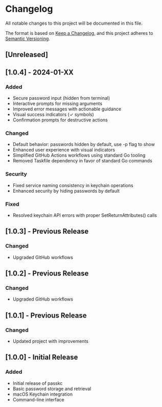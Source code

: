 # Changelog

All notable changes to this project will be documented in this file.

The format is based on [Keep a Changelog](https://keepachangelog.com/en/1.0.0/),
and this project adheres to [Semantic Versioning](https://semver.org/spec/v2.0.0.html).

## [Unreleased]

## [1.0.4] - 2024-01-XX

### Added
- Secure password input (hidden from terminal)
- Interactive prompts for missing arguments
- Improved error messages with actionable guidance
- Visual success indicators (✓ symbols)
- Confirmation prompts for destructive actions

### Changed
- Default behavior: passwords hidden by default, use -p flag to show
- Enhanced user experience with visual indicators
- Simplified GitHub Actions workflows using standard Go tooling
- Removed Taskfile dependency in favor of standard Go commands

### Security
- Fixed service naming consistency in keychain operations
- Enhanced security by hiding passwords by default

### Fixed
- Resolved keychain API errors with proper SetReturnAttributes() calls

## [1.0.3] - Previous Release
### Changed
- Upgraded GitHub workflows

## [1.0.2] - Previous Release
### Changed
- Upgraded GitHub workflows

## [1.0.1] - Previous Release
### Changed
- Updated project with improvements

## [1.0.0] - Initial Release
### Added
- Initial release of passkc
- Basic password storage and retrieval
- macOS Keychain integration
- Command-line interface
